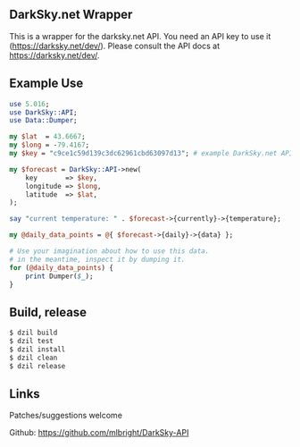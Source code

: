 ## DarkSky.net Wrapper

This is a wrapper for the darksky.net API. You need an API key to
use it (https://darksky.net/dev/). Please consult the API docs at
https://darksky.net/dev/.


## Example Use


```perl
use 5.016;
use DarkSky::API;
use Data::Dumper;

my $lat  = 43.6667;
my $long = -79.4167;
my $key = "c9ce1c59d139c3dc62961cbd63097d13"; # example DarkSky.net API key

my $forecast = DarkSky::API->new(
    key       => $key,
    longitude => $long,
    latitude  => $lat,
);

say "current temperature: " . $forecast->{currently}->{temperature};

my @daily_data_points = @{ $forecast->{daily}->{data} };

# Use your imagination about how to use this data.
# in the meantime, inspect it by dumping it.
for (@daily_data_points) {
    print Dumper($_);
}
```

## Build, release

```sh
$ dzil build
$ dzil test
$ dzil install
$ dzil clean
$ dzil release
```

## Links

Patches/suggestions welcome

Github: https://github.com/mlbright/DarkSky-API
